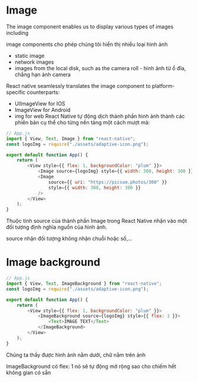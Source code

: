 # Image

The image component enables us to display various types of images including

image components cho phép chúng tôi hiển thị nhiều loại hình ảnh

-   static image
-   network images
-   images from the local disk, such as the camera roll - hình ảnh từ ổ đĩa, chẳng hạn ảnh camera

React native seamlessly translates the image component to platform-specific counterparts:

-   UIImageView for IOS
-   ImageView for Android
-   img for web
    React Native tự động dịch thành phần hình ảnh thành các phiên bản cụ thể cho từng nền tảng một cách mượt mà:

```js
// App.js
import { View, Text, Image } from "react-native";
const logoImg = require("./assets/adaptive-icon.png");

export default function App() {
    return (
        <View style={{ flex: 1, backgroundColor: "plum" }}>
            <Image source={logoImg} style={{ width: 300, height: 300 }} />
            <Image
                source={{ uri: "https://picsum.photos/300" }}
                style={{ width: 300, height: 300 }}
            />
        </View>
    );
}
```

Thuộc tính source của thành phần Image trong React Native nhận vào một đối tượng định nghĩa nguồn của hình ảnh.

source nhận đối tượng không nhận chuỗi hoặc số,...

# Image background

```js
// App.js
import { View, Text, ImageBackground } from "react-native";
const logoImg = require("./assets/adaptive-icon.png");

export default function App() {
    return (
        <View style={{ flex: 1, backgroundColor: "plum" }}>
            <ImageBackground source={logoImg} style={{ flex: 1 }}>
                <Text>IMAGE TEXT</Text>
            </ImageBackground>
        </View>
    );
}
```

Chúng ta thấy được hình ảnh nằm dưới, chữ nằm trên ảnh

ImageBackground có flex: 1 nó sẽ tự động mở rộng sao cho chiếm hết không gian có sẵn
